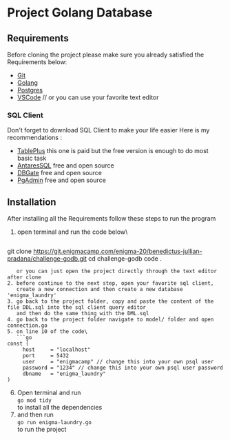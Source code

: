 # Project Golang Database

## Requirements

Before cloning the project please make sure you already satisfied the Requirements below:

- [Git](https://git-scm.com/)
- [Golang](https://go.dev/doc/install)
- [Postgres](https://www.postgresql.org/)
- [VSCode](https://code.visualstudio.com/) // or you can use your favorite text editor

### SQL Client

Don't forget to download SQL Client to make your life easier
Here is my recommendations :

- [TablePlus](https://tableplus.com/) this one is paid but the free version is enough to do most basic task
- [AntaresSQL](https://antares-sql.app/) free and open source
- [DBGate](https://dbgate.org/) free and open source
- [PgAdmin](https://www.pgadmin.org/download/) free and open source

## Installation

After installing all the Requirements follow these steps to run the program

1. open terminal and run the code below\
   ```
git clone https://git.enigmacamp.com/enigma-20/benedictus-jullian-pradana/challenge-godb.git
cd challenge-godb
code . 
```
   or you can just open the project directly through the text editor after clone
2. before continue to the next step, open your favorite sql client,
   create a new connection and then create a new database 'enigma_laundry'
3. go back to the project folder, copy and paste the content of the file DDL.sql into the sql client query editor
   and then do the same thing with the DML.sql
4. go back to the project folder navigate to model/ folder and open connection.go
5. on line 10 of the code\
   ```go 
const (
	 host     = "localhost"
 	 port     = 5432
	 user     = "enigmacamp" // change this into your own psql user
	 password = "1234" // change this into your own psql user password
	 dbname   = "enigma_laundry"
)
```
6. Open terminal and run\
   ```go mod tidy```\
   to install all the dependencies
7. and then run\
   ```go run enigma-laundry.go```\
   to run the project
